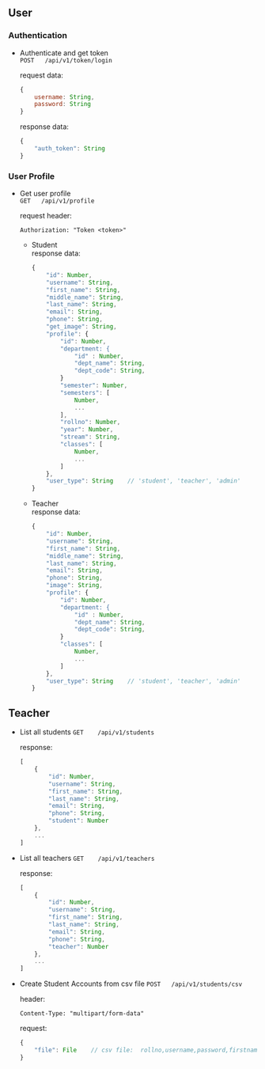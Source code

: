 ## User

### Authentication

- Authenticate and get token  
`POST   /api/v1/token/login`

    request data: 
    ```js
    {
        username: String,
        password: String
    }
    ```

    response data:
    ```js
    {
        "auth_token": String
    }
    ```

### User Profile

- Get user profile  
`GET   /api/v1/profile`

    request header:
    ```http
    Authorization: "Token <token>"
    ```

    - Student  
        response data:
        ```js
        {
            "id": Number,
            "username": String,
            "first_name": String,
            "middle_name": String,
            "last_name": String,
            "email": String,
            "phone": String,
            "get_image": String,
            "profile": {
                "id": Number,
                "department: {
                    "id" : Number,
                    "dept_name": String,
                    "dept_code": String,
                }
                "semester": Number,
                "semesters": [
                    Number,
                    ...
                ],
                "rollno": Number,
                "year": Number,
                "stream": String,
                "classes": [
                    Number,
                    ...
                ]
            },
            "user_type": String    // 'student', 'teacher', 'admin'
        }
        ```

    - Teacher  
        response data:
        ```js
        {
            "id": Number,
            "username": String,
            "first_name": String,
            "middle_name": String,
            "last_name": String,
            "email": String,
            "phone": String,
            "image": String,
            "profile": {
                "id": Number,
                "department: {
                    "id" : Number,
                    "dept_name": String,
                    "dept_code": String,
                }
                "classes": [
                    Number,
                    ...
                ]
            },
            "user_type": String    // 'student', 'teacher', 'admin'
        }
        ```


## Teacher
- List all students
`GET    /api/v1/students`

    response:
    ```js
    [
        {
            "id": Number,
            "username": String,
            "first_name": String,
            "last_name": String,
            "email": String,
            "phone": String,
            "student": Number
        },
        ...
    ]

- List all teachers
`GET    /api/v1/teachers`

    response:
    ```js
    [
        {
            "id": Number,
            "username": String,
            "first_name": String,
            "last_name": String,
            "email": String,
            "phone": String,
            "teacher": Number
        },
        ...
    ]

- Create Student Accounts from csv file
`POST   /api/v1/students/csv`

    header:
    ```http
    Content-Type: "multipart/form-data"
    ```
    
    request:
    ```js
    {
        "file": File    // csv file:  rollno,username,password,firstname,middlename,lastname,email,phone,semester,stream,year
    }
    ```
